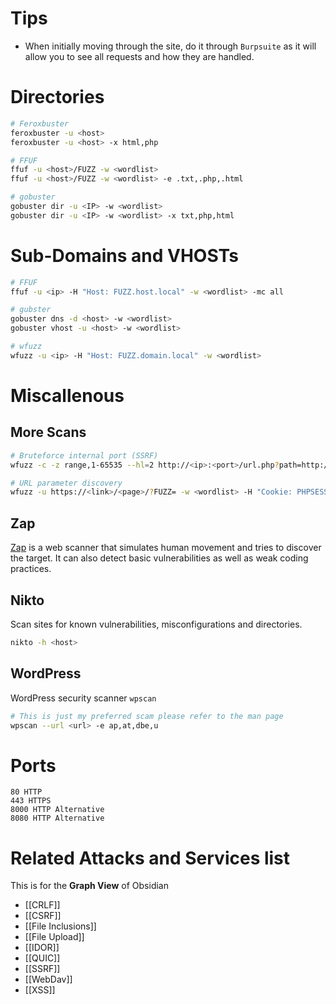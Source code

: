 # Tips

- When initially moving through the site, do it through `Burpsuite` as it will allow you to see all requests and how they are handled.



# Directories

```bash
# Feroxbuster
feroxbuster -u <host>
feroxbuster -u <host> -x html,php

# FFUF
ffuf -u <host>/FUZZ -w <wordlist>
ffuf -u <host>/FUZZ -w <wordlist> -e .txt,.php,.html

# gobuster
gobuster dir -u <IP> -w <wordlist>
gobuster dir -u <IP> -w <wordlist> -x txt,php,html
```

#  Sub-Domains and VHOSTs
```bash
# FFUF
ffuf -u <ip> -H "Host: FUZZ.host.local" -w <wordlist> -mc all

# gubster
gobuster dns -d <host> -w <wordlist>
gobuster vhost -u <host> -w <wordlist>

# wfuzz
wfuzz -u <ip> -H "Host: FUZZ.domain.local" -w <wordlist>
```



# Miscallenous

## More Scans

```sh
# Bruteforce internal port (SSRF)
wfuzz -c -z range,1-65535 --hl=2 http://<ip>:<port>/url.php?path=http://localhost:FUZZ

# URL parameter discovery
wfuzz -u https://<link>/<page>/?FUZZ= -w <wordlist> -H "Cookie: PHPSESSID="
```

## Zap
[Zap](https://www.zaproxy.org/) is a web scanner that simulates human movement and tries to discover the target.
It can also detect basic vulnerabilities as well as weak coding practices.

## Nikto
Scan sites for known vulnerabilities, misconfigurations and directories.

```bash
nikto -h <host>
```


## WordPress
WordPress security scanner `wpscan`

```bash
# This is just my preferred scam please refer to the man page
wpscan --url <url> -e ap,at,dbe,u
```


# Ports
```
80 HTTP
443 HTTPS
8000 HTTP Alternative
8080 HTTP Alternative
```

# Related Attacks and Services list
This is for the **Graph View** of Obsidian
- [[CRLF]]
- [[CSRF]]
- [[File Inclusions]]
- [[File Upload]]
- [[IDOR]]
- [[QUIC]]
- [[SSRF]]
- [[WebDav]]
- [[XSS]]
